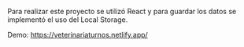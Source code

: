 Para realizar este proyecto se utilizó React y para guardar los datos se implementó el uso del Local Storage.

Demo: https://veterinariaturnos.netlify.app/

